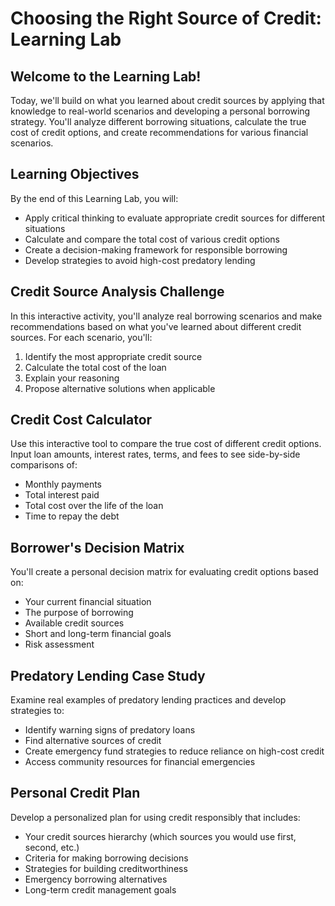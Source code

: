 # Choosing the Right Source of Credit: Learning Lab

## Welcome to the Learning Lab!

Today, we'll build on what you learned about credit sources by applying that knowledge to real-world scenarios and developing a personal borrowing strategy. You'll analyze different borrowing situations, calculate the true cost of credit options, and create recommendations for various financial scenarios.

## Learning Objectives

By the end of this Learning Lab, you will:

- Apply critical thinking to evaluate appropriate credit sources for different situations
- Calculate and compare the total cost of various credit options
- Create a decision-making framework for responsible borrowing
- Develop strategies to avoid high-cost predatory lending

## Credit Source Analysis Challenge

In this interactive activity, you'll analyze real borrowing scenarios and make recommendations based on what you've learned about different credit sources. For each scenario, you'll:

1. Identify the most appropriate credit source
2. Calculate the total cost of the loan
3. Explain your reasoning
4. Propose alternative solutions when applicable

## Credit Cost Calculator

Use this interactive tool to compare the true cost of different credit options. Input loan amounts, interest rates, terms, and fees to see side-by-side comparisons of:

- Monthly payments
- Total interest paid
- Total cost over the life of the loan
- Time to repay the debt

## Borrower's Decision Matrix

You'll create a personal decision matrix for evaluating credit options based on:

- Your current financial situation
- The purpose of borrowing
- Available credit sources
- Short and long-term financial goals
- Risk assessment

## Predatory Lending Case Study

Examine real examples of predatory lending practices and develop strategies to:

- Identify warning signs of predatory loans
- Find alternative sources of credit
- Create emergency fund strategies to reduce reliance on high-cost credit
- Access community resources for financial emergencies

## Personal Credit Plan

Develop a personalized plan for using credit responsibly that includes:

- Your credit sources hierarchy (which sources you would use first, second, etc.)
- Criteria for making borrowing decisions
- Strategies for building creditworthiness
- Emergency borrowing alternatives
- Long-term credit management goals